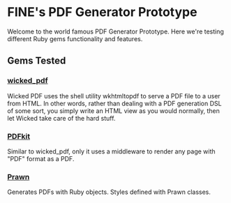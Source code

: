 # FINE's PDF Generator Prototype

Welcome to the world famous PDF Generator Prototype. Here we're testing different Ruby gems functionality and features.

## Gems Tested

### [wicked_pdf](https://github.com/mileszs/wicked_pdf)

Wicked PDF uses the shell utility wkhtmltopdf to serve a PDF file to a user from HTML. In other words, rather than dealing with a PDF generation DSL of some sort, you simply write an HTML view as you would normally, then let Wicked take care of the hard stuff.

### [PDFkit](https://github.com/pdfkit/PDFKit)

Similar to wicked_pdf, only it uses a middleware to render any page with "PDF" format as a PDF.

### [Prawn](http://prawn.majesticseacreature.com/)

Generates PDFs with Ruby objects. Styles defined with Prawn classes.
